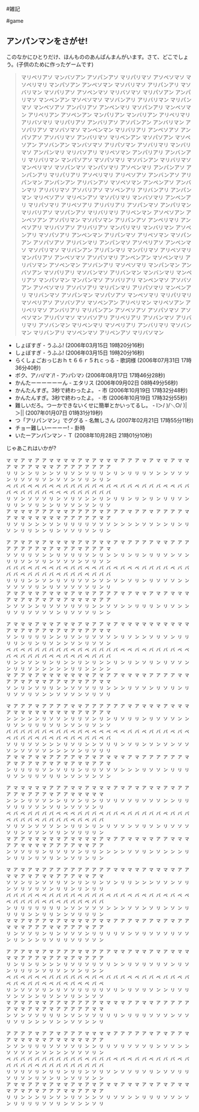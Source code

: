 #雑記

#game


## アンパンマンをさがせ!

このなかにひとりだけ、ほんもののあんぱんまんがいます。さて、どこでしょう。(子供のために作ったゲームです)

> マリペリアソ マンバソアン アソパンアソ マリパリマソ アソペソマソ マソペリマリ マンパソアン アンペソマン 
> マソバリマソ アリパンアリ マソバリマン マソパリアソ アソペンマソ マリバソマソ マリパソアン アンパリマソ 
> マンペンアン マソペソマソ マソバンアリ アリバリマン マリパンマソ マンペソアソ アンパリアソ アンペンマリ 
> マソパンアリ マンペソマン アリペリアン アソペンアン マンパリアン マンバリアン アリペリマリ アリバソマリ 
> マリパリアソ アンバリアソ アソパンアン アンバリマン アソパリアソ マソバソマソ マンペンマン マリバリアリ 
> アンペソアソ アンパソアソ アソバリマソ アンバリマソ マリペンアン マソパソアン マソペソアン アソバンアン 
> マンバソマソ アリパソマン アソバリマリ マンバリマソ アンパンマリ マリバソアリ マリペソマン アンパリアリ 
> アンバンアリ マリバリマン マンパソアソ マソパソマリ マソバンアン マリバリマソ マンペリマソ マソパンマソ 
> マンパソマリ アソペンマリ アンパンアソ アンパンアリ マリパリアリ アソペリマリ アリペソアソ アンバンアソ 
> アリパンマン アンパンアン アリバンアソ マソペソマン アンペンアソ アンバンマリ アリバリマソ アソバリアソ 
> マソペンアリ アリバンアリ アンパンマン マリペソアソ マリペンアソ マソパリマリ マンバソマリ アンペンアリ 
> マリパソマリ アリペソアリ アリバリアリ アソパンマソ アンパリマン マリバリアソ マソパンアソ マリバリマリ 
> アリペンマン アソペソアン アンペソアン アソパリマン マソパソマン アリパンアソ アンペリマリ アンペソアリ 
> マリバソアソ アリバリアソ マンパリマリ マンバリマン アソペンアリ マソパソアリ アンペンマン アリパンマソ 
> アリペソマン マソパンアン アソパソアソ アリバンマリ アンパンマソ アソペリアソ アンペンマソ マソパリマソ 
> マリバンアン アリパンマリ マンパリマソ アリペソマリ マンパリアソ アンペソマソ アソパソマリ アンペンアン 
> マソペンマリ アリバソマン アソペンマン アソバンアリ マソペソマリ マンパンマン アンバソアン マソパリアリ 
> マソバンマソ アリバンマン マンバンマリ マンペリアソ マンパソマン マンパンマソ アソバリアリ マンペンマソ 
> アソバソアン アソペソマリ アソバソアリ マリパンマリ アリパソマリ マンペンアリ マリバンマソ アソパンマン 
> マソパソアソ マンペソマリ マリパリマリ マソペリアソ アソバソアソ マソペンアン アリペリマン マリペソアン 
> アリペリマソ アンバリアリ マリパンアン アソペソアソ アソパソマソ アソペソマン アリパソマソ マソバソアリ 
> アリペリアリ アソバンマソ アリバリマリ アソバンマン マリペンマリ マソペリアリ アンバリマリ マソバンマン 
> マリバンアリ マソペンマソ アリペンアソ マリバソマン 


* しょぼすぎ - うふふ! (2006年03月15日 19時20分16秒)
* しょぼすぎ - うふふ! (2006年03月15日 19時20分16秒)
* らくしょごおっじおｈｔ６６ｒ５れｃっる - 歌詞様 (2006年07月31日 17時36分40秒)
* ボク、ア`/パ`/マ`/! - アﾝパﾝマﾝ (2006年08月17日 17時46分28秒)
* かんたーーーーーーん - エタリス (2006年09月02日 08時49分56秒)
* かんたんすぎ。3秒で終わったよ。 - 市 (2006年10月19日 17時32分48秒)
* かんたんすぎ。3秒で終わったよ。 - 市 (2006年10月19日 17時32分55秒)
* 難しいだろ。つーかできないくせに簡単とかいってるし。 - l＞/ )/＼○/ )|＞|| (2007年01月07日 01時31分19秒)
* つ「アリパンマン」でググる - 名無しさん (2007年02月21日 17時55分11秒)
* チョー難しいーーーー! - 卦時 
* いたーアンパンマン - Ｔ (2008年10月28日 21時01分10秒)


じゃあこれはいかが?

```
マ マ ア マ ア ア マ マ マ マ ア マ ア マ マ マ ア ア ア マ ア マ マ ア マ マ ア マ ア ア マ マ マ ア ア ア ア ア ア ア ア
リ リ ン ン リ ン ン ソ リ ソ ン ソ リ リ ン リ ン リ リ リ ソ ン ン ソ ソ ソ ン リ ソ ソ リ ソ ン ソ ソ ン ソ リ ン リ ン
ペ パ パ ペ ペ バ ペ ペ バ パ バ バ パ ペ パ ペ バ バ ペ バ バ バ ペ ペ バ バ パ ペ パ パ バ バ ペ ペ ペ バ バ バ パ バ パ
リ ソ ン ソ ソ ソ リ ン ソ リ ソ ン ン リ ン リ リ ン リ ン リ ン リ リ ソ ン リ リ ン ソ リ ン ン リ ソ ソ ン ソ ン リ ソ
ア マ マ マ ア ア ア マ マ ア ア ア ア マ ア ア ア マ ア ア マ ア ア ア ア マ ア マ マ マ マ マ マ マ ア ア ア ア ア マ ア
リ ソ リ ン ン ン ソ ン リ リ リ リ ソ ソ ソ ン ン ン ン ソ ソ ン ン リ ン リ ソ ン リ リ ン ン リ ン ソ ソ リ ソ ン リ ン
```


```
ア ア マ ア マ ア マ マ マ マ ア マ ア マ マ ア マ ア ア ア ア マ マ ア ア ア ア ア ア ア ア マ ア マ ア ア マ ア ア ア マ
ソ ソ リ リ ソ ン ン リ ソ リ リ ソ ン リ ン ン リ ン リ ン リ リ ソ ン ソ ン リ リ ソ ン ソ リ ン ソ ソ ソ ン ソ リ ソ ン
バ パ パ ペ パ ペ ペ パ ペ バ パ ペ ペ パ バ ペ バ ペ ペ バ パ パ バ ペ バ バ バ バ ペ バ バ バ バ ペ バ パ パ ペ パ パ バ
リ リ リ ン ン ソ ン リ ソ リ ソ ソ ン ソ ン ソ ン ソ リ ン リ ソ ソ ソ ン ン ソ ソ ソ ソ リ ン リ ソ ソ ソ ソ ソ リ ン リ
ア マ ア マ マ ア マ マ マ ア マ マ ア ア ア ア マ ア マ マ ア マ ア マ マ マ ア マ ア マ ア マ ア マ ア マ マ マ マ ア ア
ン ソ ソ ン ン リ ソ ソ ソ リ ソ リ ン ン ソ ソ ン ン リ リ リ ン リ ソ ン ン リ ソ リ ソ ソ ソ ソ ン リ ソ ソ ソ リ ン ン
```


```
ア マ マ マ ア マ マ ア マ マ ア マ ア ア マ ア マ マ マ マ マ マ マ マ マ マ ア マ ア マ ア ア マ ア マ ア マ ア ア マ マ
ソ ン リ リ リ リ ン ン リ ソ ン リ ソ ソ ソ ン リ ソ ン ン ソ リ ソ ン リ リ リ リ ン リ ン リ ソ ン ン ソ ン リ ソ ソ ン
ペ パ ペ バ バ パ バ パ パ ペ パ ペ バ バ バ パ ペ ペ バ ペ バ バ バ バ ペ ペ バ ペ バ バ パ パ ペ ペ パ ペ パ ペ パ バ パ
リ ン ン ソ ン リ ン リ ン ン リ ン リ ン ン リ ン リ ン ソ リ ン リ ソ ソ ン ン リ リ ソ ン ン ン ン ン リ リ ン ン ン ン
マ ア ア マ ア マ マ マ マ マ マ マ ア マ ア ア マ マ マ マ ア ア ア ア マ マ ア ア マ ア マ マ ア ア マ ア マ ア ア マ マ
ソ ン リ ン ソ リ リ ン ン ソ ソ ソ リ リ ン ン ン リ ソ ソ ン リ ソ リ ン リ リ ソ ソ リ ソ ン ン ソ ソ ソ ン ソ リ ソ リ
```


```
マ ア ア ア マ ア ア ア ア マ マ ア ア ア ア ア ア マ ア マ マ マ ア マ マ マ ア マ マ マ マ マ マ マ マ マ ア マ ア ア マ
ン ン ン ン ン リ ソ ソ ン リ リ ソ ン リ ン リ ソ リ リ ン リ ソ ソ ソ ン ン リ ソ ン リ リ リ ソ リ ン ソ ン リ ソ ン ソ
パ パ バ パ パ バ ペ バ バ ペ パ ペ ペ ペ ペ ペ ペ バ バ ペ パ バ パ ペ パ ペ ペ パ バ パ ペ バ ペ パ ペ バ ペ バ バ ペ バ
ソ リ リ ソ ソ ン ン ン リ ソ リ ン ン ソ リ リ ン ソ リ ン ソ ン ソ ン ソ ソ ソ ン ソ ソ ソ ソ ン ン ン ソ ン リ ソ リ リ
ア マ マ ア マ マ ア ア ア ア マ ア マ ア マ マ マ ア マ ア ア ア ア ア ア マ ア マ ア ア マ ア マ ア マ ア マ マ ア ア マ
ン リ リ リ リ ソ ン ソ リ リ ン リ リ ソ ソ ソ ン ン ン リ ソ ソ ン リ リ リ リ ソ ン リ リ ソ リ リ ン ソ ン ソ ン ソ ン
```


```
ア マ マ マ マ マ ア ア ア マ マ ア マ マ マ ア マ ア マ ア マ マ ア マ ア ア ア ア マ ア ア ア マ ア ア マ マ マ マ マ
ン ン ン リ ソ ソ ン ン リ ソ ン リ ン リ ソ リ ソ ソ リ ソ ソ ソ ン ン リ リ ソ リ リ ソ ソ ン ソ リ ン ソ ソ ソ ン リ
ペ バ ペ パ パ パ パ ペ ペ ペ バ パ バ ペ パ バ ペ バ バ パ バ パ ペ パ パ パ ペ バ バ バ ペ バ パ バ バ ペ バ ペ バ パ
ソ リ ソ ン ソ ソ ソ ン ン リ リ ン リ ン リ ソ ソ ン ソ リ ソ ン リ ソ ソ ソ ソ リ ン ソ ソ ン ソ リ ン ソ リ リ リ ン
マ ア ア マ マ マ マ マ ア マ マ マ マ ア マ ア ア マ マ マ マ ア ア マ マ マ ア ア マ マ マ マ ア ア ア ア マ マ ア ア
ン ソ ソ リ リ ン リ ソ リ ソ ン リ リ ン ン ン ン ソ ソ リ ン ソ ン ン ン リ ン リ リ ン リ ソ リ ン ン ソ リ ン リ ン
```


```
マ ア マ ア マ ア ア ア ア ア ア ア ア ア ア マ マ マ マ ア マ マ マ マ ア ア マ マ ア マ ア マ マ ア ア ア マ マ ア マ
ソ ソ ン リ ン ソ ソ リ ソ ン リ ン リ ン ソ ン リ リ ン ン ン ソ ソ ン ソ リ ン ソ リ ソ リ ソ ン リ リ ン リ ン リ リ
パ パ パ パ ペ ペ バ パ パ パ ペ バ パ バ ペ パ パ ペ バ ペ バ パ ペ バ ペ ペ ペ パ パ パ バ ペ バ ペ パ パ パ ペ バ バ
ン リ リ リ リ リ リ リ ン ソ ン ソ ソ ソ ン ン ン ソ ソ ン ソ リ ン ソ ン リ リ リ リ ン ン リ リ ン ン ソ リ リ リ ン
マ マ ア マ ア ア マ ア マ マ マ マ ア マ マ ア ア ア マ ア ア マ ア マ ア ア マ マ マ ア ア ア マ マ ア ア ア マ ア ア
リ ン ソ ソ リ ン リ ン ソ ソ ソ ン リ リ リ リ ソ ン ソ リ ソ ソ ソ リ ソ ソ ン リ ン ン ン リ ソ リ リ ソ リ ソ ソ ン
```


```
ア ア ア マ マ ア マ ア ア ア マ マ ア ア ア マ マ ア マ マ ア マ ア マ マ マ マ マ ア ア ア マ ア ア マ ア マ ア ア ア
リ ン リ ン リ ン ン ン リ ソ リ ソ リ ソ リ ン ン リ ソ リ ソ リ ソ ン リ ソ ン リ リ リ ン ソ リ ソ ン ソ ン リ ン ン
ペ パ ペ パ ペ ペ バ パ バ バ バ ペ パ ペ バ パ パ ペ ペ バ バ ペ パ パ ペ パ ペ パ ペ パ パ ペ ペ バ ペ パ ペ ペ パ ペ
リ ン ソ ソ ソ リ ン リ ソ ソ リ リ リ リ ソ リ ン リ ソ リ ソ ン ン リ ソ リ ソ ン ソ ン ン リ ソ ン ソ リ ン ン ソ ソ
マ ア マ ア マ マ ア ア マ ア ア ア ア マ マ マ マ ア ア マ マ ア ア ア ア ア ア マ マ ア マ ア マ ア ア ア ア ア マ マ
ン ソ ン ソ ソ リ リ リ ン ソ ン ソ ソ リ リ リ ン リ リ リ ソ ソ ソ ン ソ ソ リ ソ リ ン ン ン ソ ン ン ソ ソ ン ン リ
```


```
ア ア ア ア マ ア ア マ ア ア ア マ マ マ マ ア ア ア ア ア マ ア マ ア ア マ ア マ マ マ マ マ ア マ マ マ マ マ ア ア
ン ソ ン リ リ リ ソ ソ ソ ソ リ ン ン リ リ ソ リ ソ ソ ソ リ ン ソ ソ ン ン ソ ソ ソ ソ ン ソ ン ン ン ソ ソ ソ リ ン
ペ バ バ パ パ バ パ バ パ パ バ ペ バ バ パ ペ パ ペ バ パ ペ パ バ パ ペ パ パ バ バ パ ペ パ バ パ バ パ パ パ パ バ
リ ソ リ ソ リ ン リ リ ン リ リ ン ソ リ ソ ン ソ ソ リ ソ リ ン ソ ソ リ リ ソ リ ソ ン リ ソ ン リ ン ソ リ ソ ン ン
ア マ マ ア ア マ ア マ マ ア マ ア マ ア マ マ ア マ マ ア マ ア マ ア マ マ マ ア マ ア マ ア ア ア マ マ ア ア マ ア
リ リ ン ン ン リ ン ソ ン リ ソ ン ン ソ リ ソ ソ ン ン リ リ リ ソ ソ ン ソ ン リ リ リ リ ソ ソ リ ン ソ ン ン ソ リ
```




